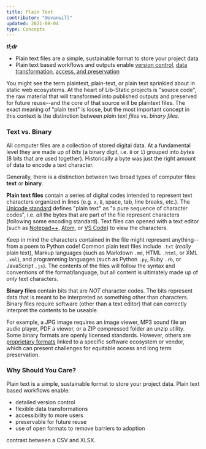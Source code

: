 ```yaml
---
title: Plain Text
contributor: "@evanwill"
updated: 2021-08-04
type: Concepts
---
```


***tl;dr***

- Plain text files are a simple, sustainable format to store your project data
- Plain text based workflows and outputs enable [version control](/concepts/version-control/), [data transformation](/concepts/data/), [access, and preservation](/concepts/publicationpreservation/)

You might see the term plaintext, plain-text, or plain text sprinkled about in static web ecosystems. At the heart of Lib-Static projects is "source code", the raw material that will transformed into published outputs and preserved for future reuse--and the core of that source will be plaintext files. The exact meaning of "plain text" is loose, but the most important concept in this context is the distinction between *plain text files* vs. *binary files*.

### Text vs. Binary

All computer files are a collection of stored digital data. At a fundamental level they are made up of *bits* (a binary digit, i.e. `0` or `1`) grouped into *bytes* (8 bits that are used together). Historically a byte was just the right amount of data to encode a text character.

Generally, there is a distinction between two broad types of computer files: **text** or **binary**.

**Plain text files** contain a series of digital codes intended to represent text characters organized in lines (e.g. `a`, `B`, space, tab, line breaks, etc.). The [Unicode standard](https://www.unicode.org/) defines "plain text" as "a pure sequence of character codes", i.e. *all* the bytes that are part of the file represent characters (following some encoding standard). Text files can opened with a text editor (such as [Notepad++](https://notepad-plus-plus.org/), [Atom](https://atom.io/), or [VS Code](https://code.visualstudio.com/)) to view the characters.

Keep in mind the characters contained in the file might represent anything--from a poem to Python code! Common plain text files include `.txt` (*really* plain text), Markup languages (such as Markdown `.md`, HTML `.html`, or XML `.xml`), and programming languages (such as Python `.py`, Ruby `.rb`, or JavaScript `.js`). The contents of the files will follow the syntax and conventions of the format/language, but all content is ultimately made up of *only* text characters.

**Binary files** contain bits that are *NOT* character codes. The bits represent data that is meant to be interpreted as something other than characters. Binary files require software (other than a text editor) that can correctly interpret the contents to be useable.

For example, a JPG image requires an image viewer, MP3 sound file an audio player, PDF a viewer, or a ZIP compressed folder an unzip utility.
Some binary formats are openly licensed standards. However, others are [proprietary formats](https://en.wikipedia.org/wiki/Proprietary_software) linked to a specific software ecosystem or vendor, which can present challenges for equitable access and long term preservation.  

### Why Should You Care?

Plain text is a simple, sustainable format to store your project data. Plain text based workflows enable:

- detailed version control
- flexible data transformations
- accessibility to more users
- preservable for future reuse
- use of open formats to remove barriers to adoption

contrast between a CSV and XLSX.